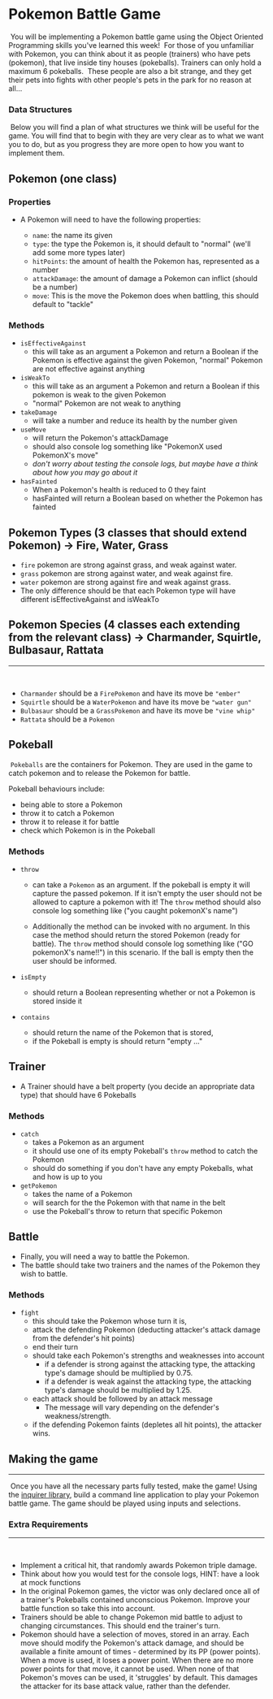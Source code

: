 # Pokemon Battle Game

​
You will be implementing a Pokemon battle game using the Object Oriented Programming skills you've learned this week!
​
For those of you unfamiliar with Pokemon, you can think about it as people (trainers) who have pets (pokemon), that live inside tiny houses (pokeballs). Trainers can only hold a maximum 6 pokeballs.
​
These people are also a bit strange, and they get their pets into fights with other people's pets in the park for no reason at all...
​

### Data Structures

​
Below you will find a plan of what structures we think will be useful for the game. You will find that to begin with they are very clear as to what we want you to do, but as you progress they are more open to how you want to implement them.
​

## Pokemon (one class)

### Properties

- A Pokemon will need to have the following properties:
  ​

  - `name`: the name its given
  - `type`: the type the Pokemon is, it should default to "normal" (we'll add some more types later)
  - `hitPoints`: the amount of health the Pokemon has, represented as a number
  - `attackDamage`: the amount of damage a Pokemon can inflict (should be a number)
  - `move`: This is the move the Pokemon does when battling, this should default to "tackle"

### Methods

- `isEffectiveAgainst`
  - this will take as an argument a Pokemon and return a Boolean if the Pokemon is effective against the given Pokemon, "normal" Pokemon are not effective against anything
- `isWeakTo`
  - this will take as an argument a Pokemon and return a Boolean if this pokemon is weak to the given Pokemon
  - "normal" Pokemon are not weak to anything
- `takeDamage`
  - will take a number and reduce its health by the number given
- `useMove`
  - will return the Pokemon's attackDamage
  - should also console log something like "PokemonX used PokemonX's move"
  - _don't worry about testing the console logs, but maybe have a think about how you may go about it_
- `hasFainted`
  - When a Pokemon's health is reduced to 0 they faint
  - hasFainted will return a Boolean based on whether the Pokemon has fainted

## Pokemon Types (3 classes that should extend Pokemon) -> Fire, Water, Grass

- `fire` pokemon are strong against grass, and weak against water.
- `grass` pokemon are strong against water, and weak against fire.
- `water` pokemon are strong against fire and weak against grass.
- The only difference should be that each Pokemon type will have different isEffectiveAgainst and isWeakTo
  ​

## Pokemon Species (4 classes each extending from the relevant class) -> Charmander, Squirtle, Bulbasaur, Rattata

---

​

- `Charmander` should be a `FirePokemon` and have its move be `"ember"`
- `Squirtle` should be a `WaterPokemon` and have its move be `"water gun"`
- `Bulbasaur` should be a `GrassPokemon` and have its move be `"vine whip"`
- `Rattata` should be a `Pokemon`

## Pokeball

​
`Pokeballs` are the containers for Pokemon. They are used in the game to catch pokemon and to release the Pokemon for battle.

Pokeball behaviours include:

- being able to store a Pokemon
- throw it to catch a Pokemon
- throw it to release it for battle
- check which Pokemon is in the Pokeball
  ​

### Methods

- `throw`

  - can take a `Pokemon` as an argument. If the pokeball is empty it will capture the passed pokemon. If it isn't empty the user should not be allowed to capture a pokemon with it! The `throw` method should also console log something like ("you caught pokemonX's name")

  - Additionally the method can be invoked with no argument. In this case the method should return the stored Pokemon (ready for battle). The `throw` method should console log something like ("GO pokemonX's name!!") in this scenario. If the ball is empty then the user should be informed.
    ​

- `isEmpty`
  - should return a Boolean representing whether or not a Pokemon is stored inside it
    ​
- `contains`
  - should return the name of the Pokemon that is stored,
  - if the Pokeball is empty is should return "empty ..."
    ​

## Trainer

- A Trainer should have a belt property (you decide an appropriate data type) that should have 6 Pokeballs

### Methods

- `catch`
  - takes a Pokemon as an argument
  - it should use one of its empty Pokeball's `throw` method to catch the Pokemon
  - should do something if you don't have any empty Pokeballs, what and how is up to you
- `getPokemon`
  - takes the name of a Pokemon
  - will search for the the Pokemon with that name in the belt
  - use the Pokeball's throw to return that specific Pokemon
    ​

## Battle

- Finally, you will need a way to battle the Pokemon.
- The battle should take two trainers and the names of the Pokemon they wish to battle.

### Methods

- `fight`
  - this should take the Pokemon whose turn it is,
  - attack the defending Pokemon (deducting attacker's attack damage from the defender's hit points)
  - end their turn
  - should take each Pokemon's strengths and weaknesses into account
    - if a defender is strong against the attacking type, the attacking type's damage should be multiplied by 0.75.
    - if a defender is weak against the attacking type, the attacking type's damage should be multiplied by 1.25.
  - each attack should be followed by an attack message
    - The message will vary depending on the defender's weakness/strength.
  - if the defending Pokemon faints (depletes all hit points), the attacker wins.
    ​

## Making the game

---

​
Once you have all the necessary parts fully tested, make the game!
​
Using the [inquirer library](https://github.com/SBoudrias/Inquirer.js), build a command line application to play your Pokemon battle game. The game should be played using inputs and selections.
​

### Extra Requirements

---

​

- Implement a critical hit, that randomly awards Pokemon triple damage.
- Think about how you would test for the console logs, HINT: have a look at mock functions
- In the original Pokemon games, the victor was only declared once all of a trainer's Pokeballs contained unconscious Pokemon. Improve your battle function so take this into account.
- Trainers should be able to change Pokemon mid battle to adjust to changing circumstances. This should end the trainer's turn.
- Pokemon should have a selection of moves, stored in an array. Each move should modify the Pokemon's attack damage, and should be available a finite amount of times - determined by its PP (power points). When a move is used, it loses a power point. When there are no more power points for that move, it cannot be used. When none of that Pokemon's moves can be used, it 'struggles' by default. This damages the attacker for its base attack value, rather than the defender.
